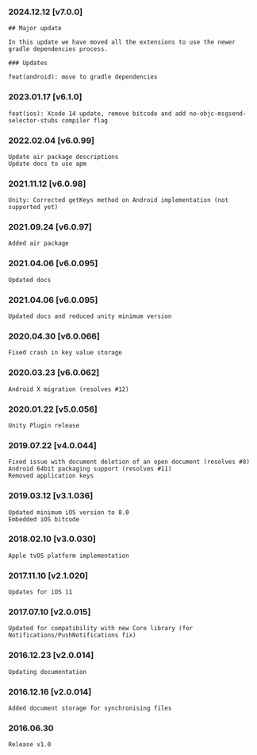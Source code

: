 ### 2024.12.12 [v7.0.0]

```
## Major update 

In this update we have moved all the extensions to use the newer gradle dependencies process. 

### Updates

feat(android): move to gradle dependencies
```

### 2023.01.17 [v6.1.0]

```
feat(ios): Xcode 14 update, remove bitcode and add no-objc-msgsend-selector-stubs compiler flag 
```

### 2022.02.04 [v6.0.99]

```
Update air package descriptions
Update docs to use apm
```

### 2021.11.12 [v6.0.98]

```
Unity: Corrected getKeys method on Android implementation (not supported yet)
```

### 2021.09.24 [v6.0.97]

```
Added air package
```


### 2021.04.06 [v6.0.095]

```
Updated docs
```


### 2021.04.06 [v6.0.095]

```
Updated docs and reduced unity minimum version
```


### 2020.04.30 [v6.0.066]

```
Fixed crash in key value storage
```


### 2020.03.23 [v6.0.062]

```
Android X migration (resolves #12)
```


### 2020.01.22 [v5.0.056]

```
Unity Plugin release
```


### 2019.07.22 [v4.0.044]

```
Fixed issue with document deletion of an open document (resolves #8)
Android 64bit packaging support (resolves #11)
Removed application keys
```


### 2019.03.12 [v3.1.036]

```
Updated minimum iOS version to 8.0
Embedded iOS bitcode
```


### 2018.02.10 [v3.0.030]

```
Apple tvOS platform implementation
```


### 2017.11.10 [v2.1.020]

```
Updates for iOS 11
```


### 2017.07.10 [v2.0.015]

```
Updated for compatibility with new Core library (for Notifications/PushNotifications fix)
```


### 2016.12.23 [v2.0.014]

```
Updating documentation
```


### 2016.12.16 [v2.0.014]

```
Added document storage for synchronising files
```


###  2016.06.30

```
Release v1.0
```
